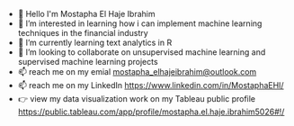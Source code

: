 - 👋 Hello I'm Mostapha El Haje Ibrahim
- 👀 I’m interested in learning how i can implement machine learning techniques in the financial industry 
- 🌱 I’m currently learning text analytics in R 
- 🤟 I’m looking to collaborate on unsupervised machine learning and supervised machine learning projects 
- 📫 reach me on my emial mostapha_elhajeibrahim@outlook.com
- 📫 reach me on my LinkedIn https://www.linkedin.com/in/MostaphaEHI/
- 👉 view my data visualization work on my Tableau public profile https://public.tableau.com/app/profile/mostapha.el.haje.ibrahim5026#!/
